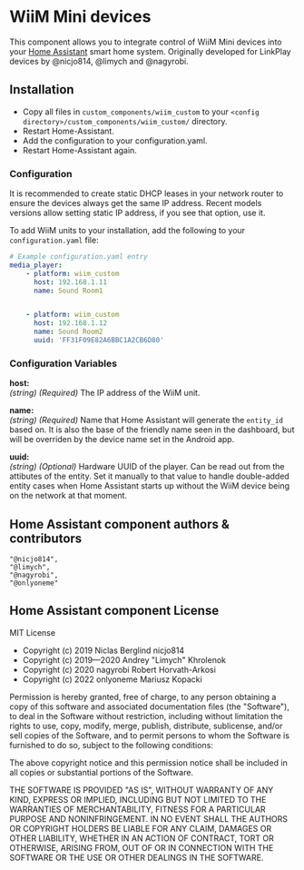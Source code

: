 # WiiM Mini devices

This component allows you to integrate control of WiiM Mini devices into your [Home Assistant](http://www.home-assistant.io) smart home system. Originally developed for LinkPlay devices by @nicjo814, @limych and @nagyrobi.


## Installation
* Copy all files in `custom_components/wiim_custom` to your `<config directory>/custom_components/wiim_custom/` directory.
* Restart Home-Assistant.
* Add the configuration to your configuration.yaml.
* Restart Home-Assistant again.


### Configuration

It is recommended to create static DHCP leases in your network router to ensure the devices always get the same IP address. Recent models versions allow setting static IP address, if you see that option, use it.

To add WiiM units to your installation, add the following to your `configuration.yaml` file:

```yaml
# Example configuration.yaml entry
media_player:
    - platform: wiim_custom
      host: 192.168.1.11
      name: Sound Room1


    - platform: wiim_custom
      host: 192.168.1.12
      name: Sound Room2
      uuid: 'FF31F09E82A6BBC1A2CB6D80'
```

### Configuration Variables

**host:**  
  *(string)* *(Required)* The IP address of the WiiM unit.

**name:**  
  *(string)* *(Required)* Name that Home Assistant will generate the `entity_id` based on. It is also the base of the friendly name seen in the dashboard, but will be overriden by the device name set in the Android app.

**uuid:**  
  *(string)* *(Optional)* Hardware UUID of the player. Can be read out from the attibutes of the entity. Set it manually to that value to handle double-added entity cases when Home Assistant starts up without the WiiM device being on the network at that moment.


## Home Assistant component authors & contributors
    "@nicjo814",
    "@limych",
    "@nagyrobi",
	"@onlyoneme"

## Home Assistant component License

MIT License

- Copyright (c) 2019 Niclas Berglind nicjo814
- Copyright (c) 2019—2020 Andrey "Limych" Khrolenok
- Copyright (c) 2020 nagyrobi Robert Horvath-Arkosi
- Copyright (c) 2022 onlyoneme Mariusz Kopacki

Permission is hereby granted, free of charge, to any person obtaining a copy
of this software and associated documentation files (the "Software"), to deal
in the Software without restriction, including without limitation the rights
to use, copy, modify, merge, publish, distribute, sublicense, and/or sell
copies of the Software, and to permit persons to whom the Software is
furnished to do so, subject to the following conditions:

The above copyright notice and this permission notice shall be included in all
copies or substantial portions of the Software.

THE SOFTWARE IS PROVIDED "AS IS", WITHOUT WARRANTY OF ANY KIND, EXPRESS OR
IMPLIED, INCLUDING BUT NOT LIMITED TO THE WARRANTIES OF MERCHANTABILITY,
FITNESS FOR A PARTICULAR PURPOSE AND NONINFRINGEMENT. IN NO EVENT SHALL THE
AUTHORS OR COPYRIGHT HOLDERS BE LIABLE FOR ANY CLAIM, DAMAGES OR OTHER
LIABILITY, WHETHER IN AN ACTION OF CONTRACT, TORT OR OTHERWISE, ARISING FROM,
OUT OF OR IN CONNECTION WITH THE SOFTWARE OR THE USE OR OTHER DEALINGS IN THE
SOFTWARE.

